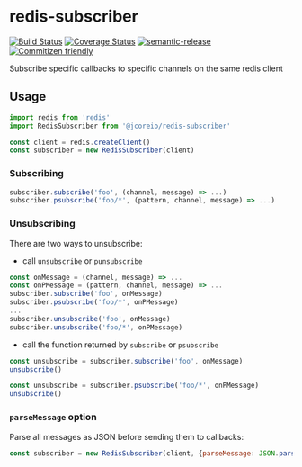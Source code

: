 # redis-subscriber

[![Build Status](https://travis-ci.org/jcoreio/redis-subscriber.svg?branch=master)](https://travis-ci.org/jcoreio/redis-subscriber)
[![Coverage Status](https://coveralls.io/repos/github/jcoreio/redis-subscriber/badge.svg?branch=master)](https://coveralls.io/github/jcoreio/redis-subscriber?branch=master)
[![semantic-release](https://img.shields.io/badge/%20%20%F0%9F%93%A6%F0%9F%9A%80-semantic--release-e10079.svg)](https://github.com/semantic-release/semantic-release)
[![Commitizen friendly](https://img.shields.io/badge/commitizen-friendly-brightgreen.svg)](http://commitizen.github.io/cz-cli/)

Subscribe specific callbacks to specific channels on the same redis client

## Usage

```js
import redis from 'redis'
import RedisSubscriber from '@jcoreio/redis-subscriber'

const client = redis.createClient()
const subscriber = new RedisSubscriber(client)
```

### Subscribing
```js
subscriber.subscribe('foo', (channel, message) => ...)
subscriber.psubscribe('foo/*', (pattern, channel, message) => ...)
```

### Unsubscribing
There are two ways to unsubscribe:
* call `unsubscribe` or `punsubscribe`
```js
const onMessage = (channel, message) => ...
const onPMessage = (pattern, channel, message) => ...
subscriber.subscribe('foo', onMessage)
subscriber.psubscribe('foo/*', onPMessage)
...
subscriber.unsubscribe('foo', onMessage)
subscriber.unsubscribe('foo/*', onPMessage)
```
* call the function returned by `subscribe` or `psubscribe`
```js
const unsubscribe = subscriber.subscribe('foo', onMessage)
unsubscribe()
```
```js
const unsubscribe = subscriber.psubscribe('foo/*', onPMessage)
unsubscribe()
```

### `parseMessage` option

Parse all messages as JSON before sending them to callbacks:

```js
const subscriber = new RedisSubscriber(client, {parseMessage: JSON.parse})
```

